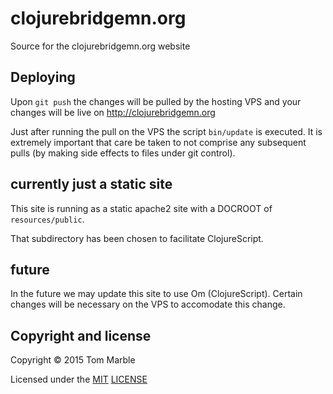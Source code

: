 # clojurebridgemn.org

Source for the clojurebridgemn.org website

## Deploying

Upon ```git push``` the changes will be pulled by the hosting VPS
and your changes will be live on http://clojurebridgemn.org

Just after running the pull on the VPS the script ```bin/update```
is executed. It is extremely important that care be taken to
not comprise any subsequent pulls (by making side effects to
files under git control).

## currently just a static site

This site is running as a static apache2 site with a
DOCROOT of ```resources/public```.

That subdirectory has been chosen to facilitate ClojureScript.

## future

In the future we may update this site to use Om (ClojureScript).
Certain changes will be necessary on the VPS to accomodate this change.

## Copyright and license

Copyright © 2015 Tom Marble

Licensed under the [MIT](http://opensource.org/licenses/MIT) [LICENSE](LICENSE)
